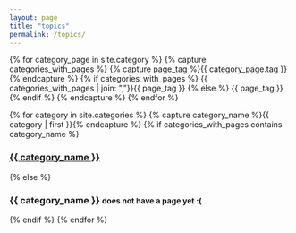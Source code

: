 ```yaml
---
layout: page
title: "topics"
permalink: /topics/
---
```


<div>
  <!-- make a long string of all the tags of pages in _category folder (a collection) -->
  {% for category_page in site.category %}
    {% capture categories_with_pages %}
    {% capture page_tag %}{{ category_page.tag }}{% endcapture %}
      {% if categories_with_pages %}
        {{ categories_with_pages | join: ","}}{{ page_tag }}
      {% else %}
        {{ page_tag }}
      {% endif %}
    {% endcapture %}
  {% endfor %}

  <!-- show which pages in categories_with_pages string -->
  {% for category in site.categories %}
    {% capture category_name %}{{ category | first }}{% endcapture %}
    {% if categories_with_pages contains category_name %}
      <h3><a href="{{ site.baseurl }}/topics/{{ category_name | slugify}}">{{ category_name }}</a></h3>
    {% else %}
      <h3> {{ category_name }} <small>does not have a page yet :(</small></h3>
    {% endif %}
  {% endfor %}
</div>

<!-- old: lists all links regardless of page existence -->
<!-- <h1>Many of these links are currently nonexistent. Tx for your patience!</h1>

<div id="archives">
  {% for category in site.categories %}
  <div>
    {% capture category_name %}{{ category | first }}{% endcapture %}
    <h3><a href="{{ site.baseurl }}/topics/{{ category_name | slugify}}">{{ category_name }}</a></h3>
  </div>
  {% endfor %}
</div> -->

<!-- Old code that lists categories with posts repeated: -->
<!-- {% for category in site.categories %}
  <div class="archive-group">
    {% capture category_name %}{{ category | first }}{% endcapture %}
    <div id="#{{ category_name | slugize }}"></div>
    <p></p>

    <h3 class="category-head">{{ category_name }}</h3>
    <a name="{{ category_name | slugize }}"></a>
    {% for post in site.categories[category_name] %}
    <article class="archive-item">
      <h4><a href="{{ site.baseurl }}{{ post.url }}">{{post.title}}</a></h4>
    </article>
    {% endfor %}
  </div>
{% endfor %} -->
